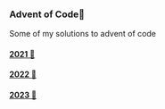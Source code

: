 ### Advent of Code🎅

Some of my solutions to advent of code

#### [2021 🦀](https://github.com/seblj/aoc/tree/master/2021/src)

#### [2022 🦀](https://github.com/seblj/aoc/tree/master/2022/src)

#### [2023 🦀](https://github.com/seblj/aoc/tree/master/2023/src)
